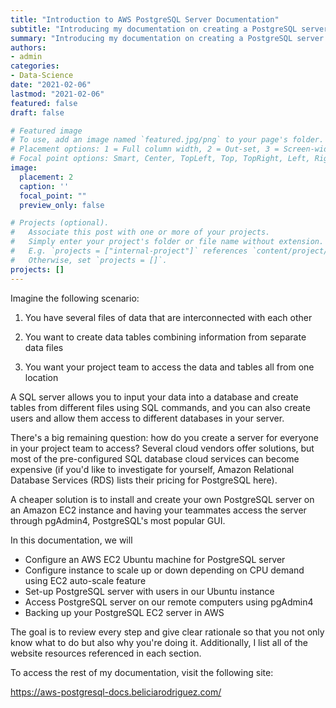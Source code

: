 ```yaml
---
title: "Introduction to AWS PostgreSQL Server Documentation"
subtitle: "Introducing my documentation on creating a PostgreSQL server using an AWS EC2"
summary: "Introducing my documentation on creating a PostgreSQL server using an AWS EC2"
authors:
- admin
categories:
- Data-Science
date: "2021-02-06"
lastmod: "2021-02-06"
featured: false
draft: false

# Featured image
# To use, add an image named `featured.jpg/png` to your page's folder.
# Placement options: 1 = Full column width, 2 = Out-set, 3 = Screen-width
# Focal point options: Smart, Center, TopLeft, Top, TopRight, Left, Right, BottomLeft, Bottom, BottomRight
image:
  placement: 2
  caption: ''
  focal_point: ""
  preview_only: false

# Projects (optional).
#   Associate this post with one or more of your projects.
#   Simply enter your project's folder or file name without extension.
#   E.g. `projects = ["internal-project"]` references `content/project/deep-learning/index.md`.
#   Otherwise, set `projects = []`.
projects: []
---
```


Imagine the following scenario:

1. You have several files of data that are interconnected with each other

2. You want to create data tables combining information from separate data files

3. You want your project team to access the data and tables all from one location

A SQL server allows you to input your data into a database and create tables from different files using SQL commands, and you can also create users and allow them access to different databases in your server.

There's a big remaining question: how do you create a server for everyone in your project team to access? Several cloud vendors offer solutions, but most of the pre-configured SQL database cloud services can become expensive (if you'd like to investigate for yourself, Amazon Relational Database Services (RDS) lists their pricing for PostgreSQL here).

A cheaper solution is to install and create your own PostgreSQL server on an Amazon EC2 instance and having your teammates access the server through pgAdmin4, PostgreSQL's most popular GUI.

In this documentation,  we will

* Configure an AWS EC2 Ubuntu machine for PostgreSQL server
* Configure instance to scale up or down depending on CPU demand using EC2 auto-scale feature
* Set-up PostgreSQL server with users in our Ubuntu instance
* Access PostgreSQL server on our remote computers using pgAdmin4
* Backing up your PostgreSQL EC2 server in AWS

The goal is to review every step and give clear rationale so that you not only know what to do but also why you're doing it. Additionally, I list all of the website resources referenced in each section.

To access the rest of my documentation, visit the following site:

https://aws-postgresql-docs.beliciarodriguez.com/
